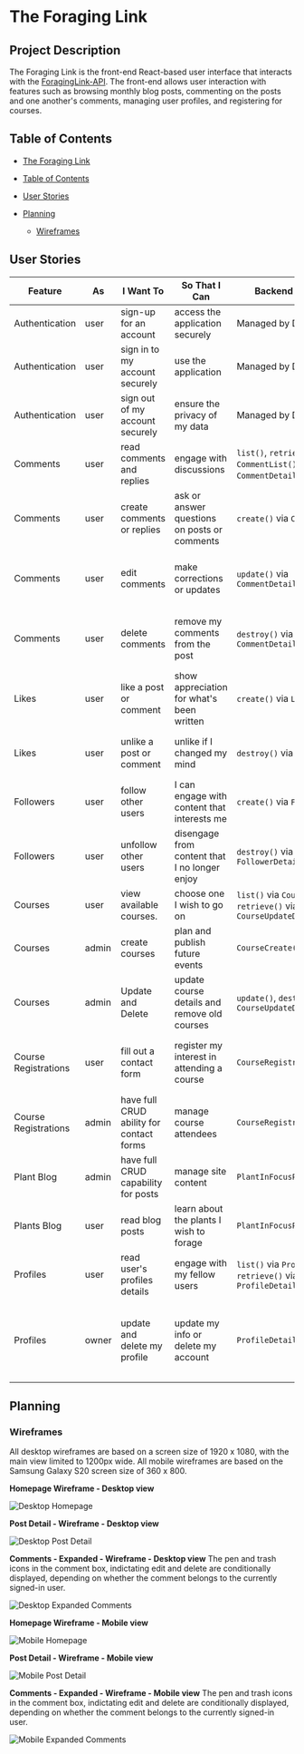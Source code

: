 # The Foraging Link

## Project Description
The Foraging Link is the front-end React-based user interface that interacts with the [ForagingLink-API](https://github.com/CheyenneMDavid/ForagingLink-API). The front-end allows user interaction with features such as browsing monthly blog posts, commenting on the posts and one another's comments, managing user profiles, and registering for courses.

## Table of Contents
- [The Foraging Link](#project-description)
- [Table of Contents](#table-of-contents)
- [User Stories](#user-stories)

- [Planning](#planning)
  - [Wireframes](#wireframes)




## User Stories
| Feature              | As    | I Want To                                | So That I Can                                 | Backend Functions                                                   | UI Components             |
| -------------------- | ----- | ---------------------------------------- | --------------------------------------------- | ------------------------------------------------------------------  | --------------------------|
| Authentication       | user  | sign-up for an account                   | access the application securely               | Managed by Django Allauth                                           | Sign up page|
| Authentication       | user  | sign in to my account securely           | use the application                           | Managed by Django Allauth                                           | Sign in page|
| Authentication       | user  | sign out of my account securely          | ensure the privacy of my data                 | Managed by Django Allauth                                           | Sign out page|
| Comments             | user  | read comments and replies                | engage with discussions                       | `list()`, `retrieve()` (via `CommentList()`, `CommentDetail()`)     | Post list page|
| Comments             | user  | create comments or replies               | ask or answer questions on posts or comments  | `create()` via `CommentList()`                                      | Post detail page, Comment button, Comments form|
| Comments             | user  | edit comments                            | make corrections or updates                   | `update()` via `CommentDetail()`                                    | Post detail page, Edit comment button, Edit comment form |
| Comments             | user  | delete comments                          | remove my comments from the post              | `destroy()` via `CommentDetail()`                                   | Post detail page, Delete comment button, Confirm Delete Modal|
| Likes                | user  | like a post or comment                   | show appreciation for what's been written     | `create()` via `LikeList()`                                         | Post detail page, Like/Unlike button   |
| Likes                | user  | unlike a post or comment                 | unlike if I changed my mind                   | `destroy()` via `LikeDetail()`                                      | Post detail page, Like/Unlike button   |
| Followers            | user  | follow other users                       | I can engage with content that interests me   | `create()` via `FollowerList()`                                     | Profile page (other users), Follow/Unfollow button|
| Followers            | user  | unfollow other users                     | disengage from content that I no longer enjoy | `destroy()` via `FollowerDetail()`                                  | Profile page (other users), Follow/Unfollow button|
| Courses              | user  | view available courses.                  | choose one I wish to go on                    | `list()` via `CourseList()`, `retrieve()` via `CourseUpdateDelete`  | Course list page, Course detail page|
| Courses              | admin | create courses                           | plan and publish future events                | `CourseCreate()`                                                    | Handeled by Django Admin panel                          |
| Courses              | admin | Update and Delete                        | update course details and remove old courses  | `update()`, `destroy()` via `CourseUpdateDelete()`                  | Handeled by Django Admin panel                          |
| Course Registrations | user  | fill out a contact form                  | register my interest in attending a course    | `CourseRegistrationCreate()`                                        | Course Detail Page, Contact Registration Form, Submit Form utton|
| Course Registrations | admin | have full CRUD ability for contact forms | manage course attendees                       | `CourseRegistrationDetail()`                                        | Handeled by Django Admin panel|
| Plant Blog           | admin | have full CRUD capability for posts      | manage site content                           | `PlantInFocusPostCreate()`                                          | Handeled by Django Admin panel|
| Plants Blog          | user  | read blog posts                          | learn about the plants I wish to forage       | `PlantInFocusPostList()`                                            | Postlist page, Post detail page|
| Profiles             | user  | read user's profiles details             | engage with my fellow users                   | `list()` via `ProfileList()`, `retrieve()` via `ProfileDetail()`    | Profile list page (other users), Profile detail page|
| Profiles             | owner | update and delete my profile             | update my info or delete my account           | `ProfileDetail()`                                                   | My Profile page, Update button, Delete Profile Button, Update Profile Page, Submit Update Button |


## Planning


### Wireframes
All desktop wireframes are based on a screen size of 1920 x 1080, with the main view limited to 1200px wide. All mobile wireframes are based on the Samsung Galaxy S20 screen size of 360 x 800.

**Homepage Wireframe - Desktop view**

![Desktop Homepage](https://res.cloudinary.com/cheymd/image/upload/v1729524848/drf-api/Foraging-Link-UI-README-images/Home-Desktop_renpop.png)


**Post Detail - Wireframe - Desktop view**

![Desktop Post Detail](https://res.cloudinary.com/cheymd/image/upload/v1729524849/drf-api/Foraging-Link-UI-README-images/Post-Detail-Desktop_ewdsrg.png)

**Comments - Expanded - Wireframe - Desktop view**
The pen and trash icons in the comment box, indictating edit and delete are conditionally displayed, depending on whether the comment belongs to the currently signed-in user.

![Desktop Expanded Comments](https://res.cloudinary.com/cheymd/image/upload/v1729531207/drf-api/Foraging-Link-UI-README-images/Comments-Expanded-Desktop_tapxi8.png)

**Homepage Wireframe - Mobile view**

![Mobile Homepage](https://res.cloudinary.com/cheymd/image/upload/v1729524848/drf-api/Foraging-Link-UI-README-images/Home-Mobile_qv6ow1.png)

**Post Detail - Wireframe - Mobile view**

![Mobile Post Detail](https://res.cloudinary.com/cheymd/image/upload/v1729524848/drf-api/Foraging-Link-UI-README-images/Home-Mobile_qv6ow1.png)

**Comments - Expanded - Wireframe - Mobile view**
The pen and trash icons in the comment box, indictating edit and delete are conditionally displayed, depending on whether the comment belongs to the currently signed-in user.

![Mobile Expanded Comments](https://res.cloudinary.com/cheymd/image/upload/v1729531208/drf-api/Foraging-Link-UI-README-images/Comments-Expanded-Mobile_rn4xyt.png)




